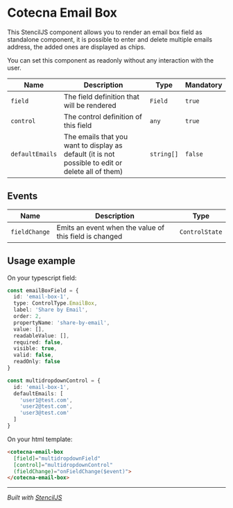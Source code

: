 # Cotecna Email Box
This StencilJS component allows you to render an email box field as standalone component, it is possible to enter and delete multiple emails address, the added ones are displayed as chips.

You can set this component as readonly without any interaction with the user.

| Name | Description     | Type     | Mandatory     |
| -------- | --------------- | -------- | ----------- |
| `field`  | The field definition that will be rendered  | `Field` | `true` |
| `control`| The control definition of this field   | `any` | `true` |
| `defaultEmails`| The emails that you want to display as default (it is not possible to edit or delete all of them)   | `string[]` | `false` |

## Events
| Name | Description | Type |
|------ | ------------| -----|
| `fieldChange` | Emits an event when the value of this field is changed | `ControlState` |

## Usage example
On your typescript field:
```ts
const emailBoxField = {
  id: 'email-box-1',
  type: ControlType.EmailBox,
  label: 'Share by Email',
  order: 2,
  propertyName: 'share-by-email',
  value: [],
  readableValue: [],
  required: false,
  visible: true,
  valid: false,
  readOnly: false
}

const multidropdownControl = {
  id: 'email-box-1',
  defaultEmails: [
    'user1@test.com',
    'user2@test.com',
    'user3@test.com'
  ]
}
```
On your html template:
```html
<cotecna-email-box
  [field]="multidropdownField"
  [control]="multidropdownControl"
  (fieldChange)="onFieldChange($event)">
</cotecna-email-box>
```


----------------------------------------------

*Built with [StencilJS](https://stenciljs.com/)*
